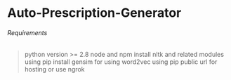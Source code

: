 # Auto-Prescription-Generator
###### Requirements
> python version >= 2.8
> node and npm
> install nltk and related modules using pip
> install gensim for using word2vec using pip
> public url for hosting or use ngrok 
